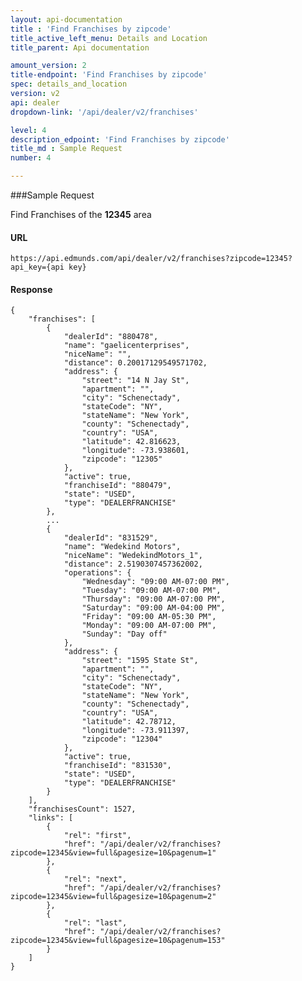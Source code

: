 ```yaml
---
layout: api-documentation
title : 'Find Franchises by zipcode'
title_active_left_menu: Details and Location
title_parent: Api documentation

amount_version: 2
title-endpoint: 'Find Franchises by zipcode'
spec: details_and_location
version: v2
api: dealer
dropdown-link: '/api/dealer/v2/franchises'

level: 4
description_edpoint: 'Find Franchises by zipcode'
title_md : Sample Request
number: 4

---
```


###Sample Request

Find Franchises of the **12345** area

#### URL

    https://api.edmunds.com/api/dealer/v2/franchises?zipcode=12345?api_key={api key}

#### Response

    {
        "franchises": [
            {
                "dealerId": "880478",
                "name": "gaelicenterprises",
                "niceName": "",
                "distance": 0.20017129549571702,
                "address": {
                    "street": "14 N Jay St",
                    "apartment": "",
                    "city": "Schenectady",
                    "stateCode": "NY",
                    "stateName": "New York",
                    "county": "Schenectady",
                    "country": "USA",
                    "latitude": 42.816623,
                    "longitude": -73.938601,
                    "zipcode": "12305"
                },
                "active": true,
                "franchiseId": "880479",
                "state": "USED",
                "type": "DEALERFRANCHISE"
            },
            ...
            {
                "dealerId": "831529",
                "name": "Wedekind Motors",
                "niceName": "WedekindMotors_1",
                "distance": 2.5190307457362002,
                "operations": {
                    "Wednesday": "09:00 AM-07:00 PM",
                    "Tuesday": "09:00 AM-07:00 PM",
                    "Thursday": "09:00 AM-07:00 PM",
                    "Saturday": "09:00 AM-04:00 PM",
                    "Friday": "09:00 AM-05:30 PM",
                    "Monday": "09:00 AM-07:00 PM",
                    "Sunday": "Day off"
                },
                "address": {
                    "street": "1595 State St",
                    "apartment": "",
                    "city": "Schenectady",
                    "stateCode": "NY",
                    "stateName": "New York",
                    "county": "Schenectady",
                    "country": "USA",
                    "latitude": 42.78712,
                    "longitude": -73.911397,
                    "zipcode": "12304"
                },
                "active": true,
                "franchiseId": "831530",
                "state": "USED",
                "type": "DEALERFRANCHISE"
            }
        ],
        "franchisesCount": 1527,
        "links": [
            {
                "rel": "first",
                "href": "/api/dealer/v2/franchises?zipcode=12345&view=full&pagesize=10&pagenum=1"
            },
            {
                "rel": "next",
                "href": "/api/dealer/v2/franchises?zipcode=12345&view=full&pagesize=10&pagenum=2"
            },
            {
                "rel": "last",
                "href": "/api/dealer/v2/franchises?zipcode=12345&view=full&pagesize=10&pagenum=153"
            }
        ]
    }
    
